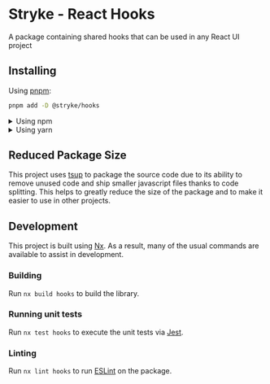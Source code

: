 <!-- START header -->
<!-- END header -->

# Stryke - React Hooks

A package containing shared hooks that can be used in any React UI project

<!-- START doctoc -->
<!-- END doctoc -->

## Installing

Using [pnpm](http://pnpm.io):

```bash
pnpm add -D @stryke/hooks
```

<details>
  <summary>Using npm</summary>

```bash
npm install -D @stryke/hooks
```

</details>

<details>
  <summary>Using yarn</summary>

```bash
yarn add -D @stryke/hooks
```

</details>

## Reduced Package Size

This project uses [tsup](https://tsup.egoist.dev/) to package the source code
due to its ability to remove unused code and ship smaller javascript files
thanks to code splitting. This helps to greatly reduce the size of the package
and to make it easier to use in other projects.

## Development

This project is built using [Nx](https://nx.dev). As a result, many of the usual
commands are available to assist in development.

### Building

Run `nx build hooks` to build the library.

### Running unit tests

Run `nx test hooks` to execute the unit tests via [Jest](https://jestjs.io).

### Linting

Run `nx lint hooks` to run [ESLint](https://eslint.org/) on the package.

<!-- START footer -->
<!-- END footer -->
